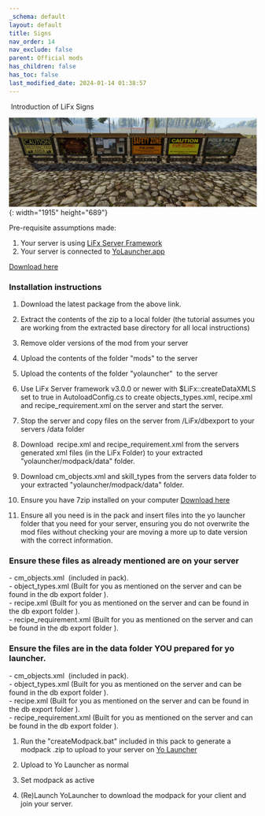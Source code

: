 ```yaml
---
_schema: default
layout: default
title: Signs
nav_order: 14
nav_exclude: false
parent: Official mods
has_children: false
has_toc: false
last_modified_date: 2024-01-14 01:38:57
---
```

&nbsp;Introduction of LiFx Signs

![](/uploads/signs.png){: width="1915" height="689"}

Pre-requisite assumptions made:

1. Your server is using [LiFx Server Framework](/Docs/server-framework)
2. Your server is connected to [YoLauncher.app](https://YoLauncher.app)

[Download here](https://github.com/LiF-x/signs/releases/latest)

### Installation instructions&nbsp;

1. Download the latest package from the above link.

2. Extract the contents of the zip to a local folder (the tutorial assumes you are working from the extracted base directory for all local instructions)

3. Remove older versions of the mod from your server

4. Upload the contents of the folder "mods" to the server

5. Upload the contents of the folder "yolauncher" &nbsp;to the server&nbsp;

6. Use LiFx Server framework v3.0.0 or newer with $LiFx::createDataXMLS set to true in AutoloadConfig.cs to create objects\_types.xml, recipe.xml and recipe\_requirement.xml on the server and start the server.

7. Stop the server and copy files on the server from /LiFx/dbexport to your servers /data folder

8. Download &nbsp;recipe.xml and recipe\_requirement.xml from the servers generated xml files (in the LiFx Folder) to your extracted "yolauncher/modpack/data" folder.

9. Download cm\_objects.xml and skill\_types from the servers data folder to your extracted "yolauncher/modpack/data" folder.

10. Ensure you have 7zip installed on your computer [Download here](https://7zip.dev/en/download/)

11. Ensure all you need is in the pack and insert files into the yo launcher folder that you need for your server, ensuring you do not overwrite the mod files without checking your are moving a more up to date version with the correct information.

### Ensure these files as already mentioned are on your server&nbsp;

\- cm\_objects.xml &nbsp;(included in pack).<br>\- object\_types.xml (Built for you as mentioned on the server and can be found in the db export folder ).<br>\- recipe.xml (Built for you as mentioned on the server and can be found in the db export folder ).<br>\- recipe\_requirement.xml (Built for you as mentioned on the server and can be found in the db export folder ).​​​

### Ensure the files are in the data folder YOU prepared for yo launcher.&nbsp;

\- cm\_objects.xml &nbsp;(included in pack).<br>\- object\_types.xml (Built for you as mentioned on the server and can be found in the db export folder ).<br>\- recipe.xml (Built for you as mentioned on the server and can be found in the db export folder ).<br>\- recipe\_requirement.xml (Built for you as mentioned on the server and can be found in the db export folder ).​​​

1. ​​Run the "createModpack.bat" included in this pack to generate a modpack .zip to upload to your server on&nbsp;[Yo Launcher](https://www.yolauncher.app/)&nbsp;

2. Upload to Yo Launcher as normal&nbsp;

3. Set modpack as active

4. (Re)Launch YoLauncher to download the modpack for your client and join your server.